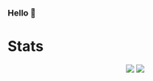 ### Hello 👋

# Stats
<p align="center">
    <img src="https://github-readme-stats.vercel.app/api?username=Miroxy12&show_icons=true&theme=tokyonight">
    <img src="https://github-readme-stats.vercel.app/api/top-langs/?username=Miroxy12&hide=html&theme=tokyonight&layout=compact&hide_border=true">
</p>
